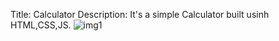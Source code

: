 Title: Calculator
Description: It's a simple Calculator built usinh HTML,CSS,JS.
![img1](https://github.com/shruthikasenthil/calculator/assets/112261138/542aa166-369a-45bf-8f32-18f3de5d1cb3)

